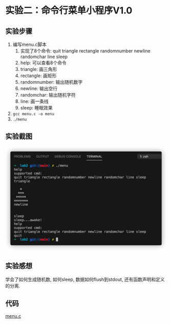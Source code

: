 # 实验二：命令行菜单小程序V1.0

## 实验步骤

1. 编写menu.c脚本
    1. 实现了8个命令: quit triangle rectangle randomnumber newline randomchar line sleep
    2. help: 可以查看8个命令
    3. triangle: 画三角形
    4. rectangle: 画矩形
    5. randomnumber: 输出随机数字
    6. newline: 输出空行
    7. randomchar: 输出随机字符
    8. line: 画一条线
    9. sleep: 睡眠效果
2. `gcc menu.c -o menu`
3. `./menu`
 
## 实验截图
![lab2](../lab2/lab2.png)

## 实验感想
学会了如何生成随机数, 如何sleep, 数据如何flush到stdout, 还有函数声明和定义的分离.

## 代码
[menu.c](../lab2/menu.c)